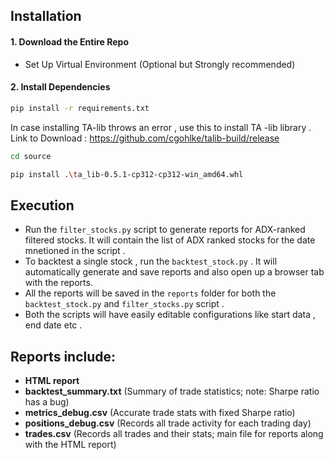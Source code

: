 ## Installation

#### 1. Download the Entire Repo 
  - Set Up Virtual Environment (Optional but Strongly recommended)

#### 2. Install Dependencies
```bash
pip install -r requirements.txt
```


In case installing TA-lib throws an error , use this to install TA -lib library .
Link to Download : https://github.com/cgohlke/talib-build/release
```bash
cd source
```
```bash
pip install .\ta_lib-0.5.1-cp312-cp312-win_amd64.whl
```


## Execution

- Run the `filter_stocks.py` script to generate reports for ADX-ranked filtered stocks. It will contain the list of ADX ranked stocks for the date mnetioned in the script .
- To backtest a single stock , run the  `backtest_stock.py` . It will automatically generate and save reports and also open up a browser tab with the reports. 
- All the reports will be saved in the `reports` folder for both the `backtest_stock.py` and `filter_stocks.py` script .
- Both the scripts will have easily editable configurations like start data , end date etc .
  
## Reports include:
  - **HTML report**  
  - **backtest_summary.txt** (Summary of trade statistics; note: Sharpe ratio has a bug)
  - **metrics_debug.csv** (Accurate trade stats with fixed Sharpe ratio)
  - **positions_debug.csv** (Records all trade activity for each trading day)
  - **trades.csv** (Records all trades and their stats; main file for reports along with the HTML report)

